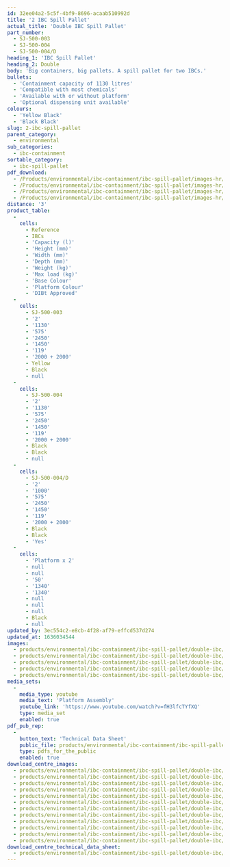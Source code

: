 ```yaml
---
id: 32ee04a2-5c5f-4bf9-8696-acaab510992d
title: '2 IBC Spill Pallet'
actual_title: 'Double IBC Spill Pallet'
part_number:
  - SJ-500-003
  - SJ-500-004
  - SJ-500-004/D
heading_1: 'IBC Spill Pallet'
heading_2: Double
body: 'Big containers, big pallets. A spill pallet for two IBCs.'
bullets:
  - 'Containment capacity of 1130 litres'
  - 'Compatible with most chemicals'
  - 'Available with or without platform'
  - 'Optional dispensing unit available'
colours:
  - 'Yellow Black'
  - 'Black Black'
slug: 2-ibc-spill-pallet
parent_category:
  - environmental
sub_categories:
  - ibc-containment
sortable_category:
  - ibc-spill-pallet
pdf_download:
  - /Products/environmental/ibc-containment/ibc-spill-pallet/images-hr/2IBC-SJ-500-003_01.jpg
  - /Products/environmental/ibc-containment/ibc-spill-pallet/images-hr/2IBC-SJ-500-003_02.jpg
  - /Products/environmental/ibc-containment/ibc-spill-pallet/images-hr/2IBC-SJ-500-004_01.jpg
  - /Products/environmental/ibc-containment/ibc-spill-pallet/images-hr/2IBC-SJ-500-004_02.jpg
distance: '3'
product_table:
  -
    cells:
      - Reference
      - IBCs
      - 'Capacity (l)'
      - 'Height (mm)'
      - 'Width (mm)'
      - 'Depth (mm)'
      - 'Weight (kg)'
      - 'Max load (kg)'
      - 'Base Colour'
      - 'Platform Colour'
      - 'DIBt Approved'
  -
    cells:
      - SJ-500-003
      - '2'
      - '1130'
      - '575'
      - '2450'
      - '1450'
      - '119'
      - '2000 + 2000'
      - Yellow
      - Black
      - null
  -
    cells:
      - SJ-500-004
      - '2'
      - '1130'
      - '575'
      - '2450'
      - '1450'
      - '119'
      - '2000 + 2000'
      - Black
      - Black
      - null
  -
    cells:
      - SJ-500-004/D
      - '2'
      - '1000'
      - '575'
      - '2450'
      - '1450'
      - '119'
      - '2000 + 2000'
      - Black
      - Black
      - 'Yes'
  -
    cells:
      - 'Platform x 2'
      - null
      - null
      - '50'
      - '1340'
      - '1340'
      - null
      - null
      - null
      - Black
      - null
updated_by: 3ec554c2-e8cb-4f28-af79-effcd537d274
updated_at: 1636034544
images:
  - products/environmental/ibc-containment/ibc-spill-pallet/double-ibc/images-lr/SJ-500-002_02.jpg
  - products/environmental/ibc-containment/ibc-spill-pallet/double-ibc/images-lr/SJ-500-002_01.jpg
  - products/environmental/ibc-containment/ibc-spill-pallet/double-ibc/images-lr/SJ-500-004_01.jpg
  - products/environmental/ibc-containment/ibc-spill-pallet/double-ibc/images-lr/SJ-500-004_02.jpg
  - products/environmental/ibc-containment/ibc-spill-pallet/double-ibc/images-lr/SJ-500-004_03.jpg
media_sets:
  -
    media_type: youtube
    media_text: 'Platform Assembly'
    youtube_link: 'https://www.youtube.com/watch?v=fH3lfcTYfXQ'
    type: media_set
    enabled: true
pdf_pub_rep:
  -
    button_text: 'Technical Data Sheet'
    public_file: products/environmental/ibc-containment/ibc-spill-pallet/double-ibc/pdf-lr/EV-Spill-Pallet-(2-IBC)-TD_EN.pdf
    type: pdfs_for_the_public
    enabled: true
download_centre_images:
  - products/environmental/ibc-containment/ibc-spill-pallet/double-ibc/images-hr/SJ-500-003_01.jpg
  - products/environmental/ibc-containment/ibc-spill-pallet/double-ibc/images-hr/SJ-500-003_02.jpg
  - products/environmental/ibc-containment/ibc-spill-pallet/double-ibc/images-hr/SJ-500-003_03.jpg
  - products/environmental/ibc-containment/ibc-spill-pallet/double-ibc/images-hr/SJ-500-003_04.jpg
  - products/environmental/ibc-containment/ibc-spill-pallet/double-ibc/images-hr/SJ-500-003_05.jpg
  - products/environmental/ibc-containment/ibc-spill-pallet/double-ibc/images-hr/SJ-500-004_01.jpg
  - products/environmental/ibc-containment/ibc-spill-pallet/double-ibc/images-hr/SJ-500-004_02.jpg
  - products/environmental/ibc-containment/ibc-spill-pallet/double-ibc/images-hr/SJ-500-004_03.jpg
  - products/environmental/ibc-containment/ibc-spill-pallet/double-ibc/images-hr/SJ-500-004_04.jpg
  - products/environmental/ibc-containment/ibc-spill-pallet/double-ibc/images-hr/SJ-500-004_05.jpg
  - products/environmental/ibc-containment/ibc-spill-pallet/double-ibc/images-hr/SJ-500-004_06.jpg
  - products/environmental/ibc-containment/ibc-spill-pallet/double-ibc/images-hr/SJ-500-004_07.jpg
download_centre_technical_data_sheet:
  - products/environmental/ibc-containment/ibc-spill-pallet/double-ibc/pdf-hr/EV-Spill-Pallet-(2-IBC)-TD_EN.pdf
---
```

